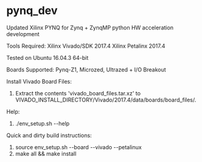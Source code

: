 # pynq_dev
Updated Xilinx PYNQ for Zynq + ZynqMP python HW acceleration development

Tools Required:
Xilinx Vivado/SDK 2017.4
Xilinx Petalinx 2017.4

Tested on Ubuntu 16.04.3 64-bit

Boards Supported: Pynq-Z1, Microzed, Ultrazed + I/O Breakout

Install Vivado Board Files:
1. Extract the contents 'vivado_board_files.tar.xz' to VIVADO_INSTALL_DIRECTORY/Vivado/2017.4/data/boards/board_files/.

Help: 
1. ./env_setup.sh --help

Quick and dirty build instructions:
1. source env_setup.sh --board <BOARD> --vivado <INSTALL DIRECTORY> --petalinux <INSTALL DIRECTORY>
2. make all && make install
